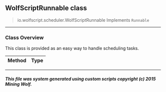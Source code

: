 ## WolfScriptRunnable __class__

>io.wolfscript.scheduler.WolfScriptRunnable
>Implements `Runnable`

---

### Class Overview

This class is provided as an easy way to handle scheduling tasks.

Method | Type   
--- | :--- 



---



##### This file was system generated using custom scripts copyright (c) 2015 Mining Wolf.
	

